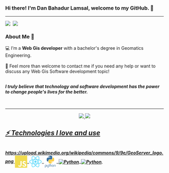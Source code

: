 ### Hi there! I'm Dan Bahadur Lamsal, welcome to my GitHub. 🌱

<hr />

<a href="https://www.linkedin.com/in/dan-bahadur-lamsal-0b37a216a/">
  <img align="left" width="24px" src="https://cdn.jsdelivr.net/npm/simple-icons@v3/icons/linkedin.svg"  />
</a>
<a href="mailto:lamsaldanbahadur@gmail.com">
  <img align="left" width="26px" src="https://cdn.jsdelivr.net/npm/simple-icons@v3/icons/gmail.svg" />
</a>

<br/>

### About Me 🚀
💻 I’m a **Web Gis developer** with a bachelor's degree in  Geomatics Engineering. </br> </br>
💬 Feel more than welcome to contact me if you need any help or want to discuss any Web Gis Software development topic! </br></br>
   
 <b><i>I truly believe that technology and software development has the power to change people's lives for the better. 
    
<br/>
<hr />

<div align="center">
  <a href="https://github.com/danbahadur">
  <img height="180em" src="https://github-readme-stats.vercel.app/api?username=danbahadur&show_icons=true&theme=gradient&include_all_commits=true&count_private=true"/>
  <img height="180em" src="https://github-readme-stats.vercel.app/api/top-langs/?username=danbahadur&layout=compact&langs_count=7&theme=gradient"/>
</div>

## ⚡ Technologies I love and use
  
<div style="display: inline_block"><br>https://upload.wikimedia.org/wikipedia/commons/9/9e/GeoServer_logo.png
  <img align="center" alt="js" height="40" width="40" src="https://raw.githubusercontent.com/devicons/devicon/master/icons/javascript/javascript-plain.svg">&nbsp
  <img align="center" alt="react" height="40" width="40" src="https://raw.githubusercontent.com/devicons/devicon/master/icons/react/react-original.svg">&nbsp
  <img align="center" alt="Python" width="40" height="40" src="https://github.com/devicons/devicon/blob/master/icons/python/python-original-wordmark.svg"/>&nbsp
  <img align="center" alt="Python" width="40" height="40" src="https://github.com/tus/official-images-docs/blob/master/postgres/logo.png"/>&nbsp
  <img align="center" alt="Python" width="40" height="40" src="https://upload.wikimedia.org/wikipedia/commons/9/9e/GeoServer_logo.png"/>&nbsp
                                                              
</div>

<!--
**danbahadur/danbahadur** is a ✨ _special_ ✨ repository because its `README.md` (this file) appears on your GitHub profile.

Here are some ideas to get you started:

- 🔭 I’m currently working on ...
- 🌱 I’m currently learning ...
- 👯 I’m looking to collaborate on ...
- 🤔 I’m looking for help with ...
- 💬 Ask me about ...
- 📫 How to reach me: ...
- 😄 Pronouns: ...
- ⚡ Fun fact: ...
-->
